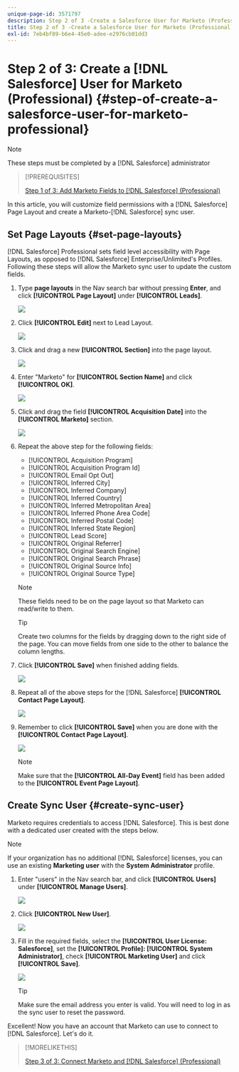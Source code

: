 ```yaml
---
unique-page-id: 3571797
description: Step 2 of 3 -Create a Salesforce User for Marketo (Professional) - Marketo Docs - Product Documentation
title: Step 2 of 3 -Create a Salesforce User for Marketo (Professional)
exl-id: 7eb4bf89-b6e4-45e0-adee-e2976cb01dd3
---
```

# Step 2 of 3: Create a [!DNL Salesforce] User for Marketo (Professional) {#step-of-create-a-salesforce-user-for-marketo-professional}

>[!NOTE]
>
>These steps must be completed by a [!DNL Salesforce] administrator

>[!PREREQUISITES]
>
>[Step 1 of 3: Add Marketo Fields to [!DNL Salesforce] (Professional)](/help/marketo/product-docs/crm-sync/salesforce-sync/setup/professional-edition/step-1-of-3-add-marketo-fields-to-salesforce-professional.md)

In this article, you will customize field permissions with a [!DNL Salesforce] Page Layout and create a Marketo-[!DNL Salesforce] sync user.

## Set Page Layouts {#set-page-layouts}

[!DNL Salesforce] Professional sets field level accessibility with Page Layouts, as opposed to [!DNL Salesforce] Enterprise/Unlimited's Profiles. Following these steps will allow the Marketo sync user to update the custom fields.

1. Type **page layouts** in the Nav search bar without pressing **Enter**, and click **[!UICONTROL Page Layout]** under **[!UICONTROL Leads]**.

   ![](assets/image2016-2-26-12-3a58-3a32.png)

1. Click **[!UICONTROL Edit]** next to Lead Layout.

   ![](assets/image2016-2-26-13-3a2-3a46.png)

1. Click and drag a new **[!UICONTROL Section]** into the page layout.

   ![](assets/image2014-12-9-12-3a56-3a40.png)

1. Enter "Marketo" for **[!UICONTROL Section Name]** and click **[!UICONTROL OK]**.

   ![](assets/image2014-12-9-12-3a56-3a52.png)

1. Click and drag the field **[!UICONTROL Acquisition Date]** into the **[!UICONTROL Marketo]** section.

   ![](assets/image2014-12-9-12-3a57-3a0.png)

1. Repeat the above step for the following fields:

    * [!UICONTROL Acquisition Program]
    * [!UICONTROL Acquisition Program Id]
    * [!UICONTROL Email Opt Out]
    * [!UICONTROL Inferred City]
    * [!UICONTROL Inferred Company]
    * [!UICONTROL Inferred Country]
    * [!UICONTROL Inferred Metropolitan Area]
    * [!UICONTROL Inferred Phone Area Code]
    * [!UICONTROL Inferred Postal Code]
    * [!UICONTROL Inferred State Region]
    * [!UICONTROL Lead Score]
    * [!UICONTROL Original Referrer]
    * [!UICONTROL Original Search Engine]
    * [!UICONTROL Original Search Phrase]
    * [!UICONTROL Original Source Info]
    * [!UICONTROL Original Source Type]

   >[!NOTE]
   >
   >These fields need to be on the page layout so that Marketo can read/write to them.

   >[!TIP]
   >
   >Create two columns for the fields by dragging down to the right side of the page. You can move fields from one side to the other to balance the column lengths.

1. Click **[!UICONTROL Save]** when finished adding fields.

   ![](assets/image2014-12-9-12-3a57-3a10.png)

1. Repeat all of the above steps for the [!DNL Salesforce] **[!UICONTROL Contact Page Layout]**.

   ![](assets/image2016-2-26-13-3a10-3a1.png)

1. Remember to click **[!UICONTROL Save]** when you are done with the **[!UICONTROL Contact Page Layout]**.

   ![](assets/image2014-12-9-12-3a57-3a30.png)

   >[!NOTE]
   >
   >Make sure that the **[!UICONTROL All-Day Event]** field has been added to the **[!UICONTROL Event Page Layout]**.

## Create Sync User {#create-sync-user}

Marketo requires credentials to access [!DNL Salesforce]. This is best done with a dedicated user created with the steps below.

>[!NOTE]
>
>If your organization has no additional [!DNL Salesforce] licenses, you can use an existing **Marketing user** with the **System Administrator** profile.

1. Enter "users" in the Nav search bar, and click **[!UICONTROL Users]** under **[!UICONTROL Manage Users]**.

   ![](assets/image2014-12-9-12-3a57-3a42.png)

1. Click **[!UICONTROL New User]**.

   ![](assets/image2014-12-9-12-3a58-3a1.png)

1. Fill in the required fields, select the **[!UICONTROL User License: Salesforce]**, set the **[!UICONTROL Profile]: [!UICONTROL System Administrator]**, check **[!UICONTROL Marketing User]** and click **[!UICONTROL Save]**.

   ![](assets/image2014-12-9-12-3a58-3a11.png)

   >[!TIP]
   >
   >Make sure the email address you enter is valid. You will need to log in as the sync user to reset the password.

Excellent! Now you have an account that Marketo can use to connect to [!DNL Salesforce]. Let's do it.

>[!MORELIKETHIS]
>
>[Step 3 of 3: Connect Marketo and [!DNL Salesforce] (Professional)](/help/marketo/product-docs/crm-sync/salesforce-sync/setup/professional-edition/step-3-of-3-connect-marketo-and-salesforce-professional.md)
